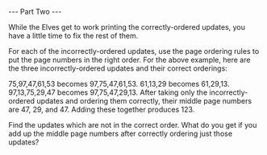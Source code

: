 --- Part Two ---

While the Elves get to work printing the correctly-ordered updates, you have a
little time to fix the rest of them.

For each of the incorrectly-ordered updates, use the page ordering rules to put
the page numbers in the right order. For the above example, here are the three
incorrectly-ordered updates and their correct orderings:

75,97,47,61,53 becomes 97,75,47,61,53. 61,13,29 becomes 61,29,13. 97,13,75,29,47
becomes 97,75,47,29,13. After taking only the incorrectly-ordered updates and
ordering them correctly, their middle page numbers are 47, 29, and 47. Adding
these together produces 123.

Find the updates which are not in the correct order. What do you get if you add
up the middle page numbers after correctly ordering just those updates?
